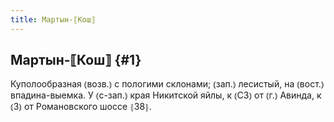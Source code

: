 ```yaml
---
title: Мартын-⟦Кош⟧
---
```

## Мартын-⟦Кош⟧ {#1}

Куполообразная ⦅возв.⦆ с пологими склонами; ⦅зап.⦆ лесистый, на ⦅вост.⦆ впадина-выемка. У ⦅с-зап.⦆ края Никитской яйлы, к ⦅СЗ⦆ от ⦅г.⦆ Авинда, к ⦅З⦆ от Романовского шоссе ⦃З8⦄.

